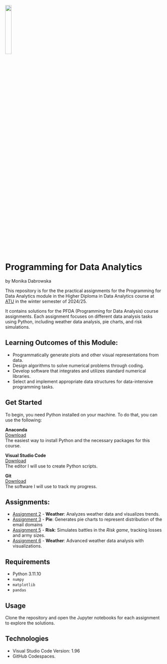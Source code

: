<img src="https://beyondthestates.com/wp-content/uploads/2023/09/download.png" width=20% height=20%>

# Programming for Data Analytics 

by Monika Dabrowska

This repository is for the the practical assignments for the Programming for Data Analytics module in the Higher Diploma in Data Analytics course at [ATU](https://www.atu.ie/) in the winter semester of 2024/25.

It contains solutions for the PFDA (Programming for Data Analysis) course assignments. Each assignment focuses on different data analysis tasks using Python, including weather data analysis, pie charts, and risk simulations.


## Learning Outcomes of this Module:
- Programmatically generate plots and other visual representations from data.
- Design algorithms to solve numerical problems through coding.
- Develop software that integrates and utilizes standard numerical libraries.
- Select and implement appropriate data structures for data-intensive programming tasks.

## Get Started

To begin, you need Python installed on your machine. To do that, you can use the following: 

**Anaconda** \
[Download](https://www.anaconda.com/download) \
The easiest way to install Python and the necessary packages for this course.

**Visual Studio Code** \
[Download](https://code.visualstudio.com) \
The editor I will use to create Python scripts. 

**Git** \
[Download](https://git-scm.com) \
The software I will use to track my progress.


## Assignments:

- [Assignment 2](https://github.com/mondbr/PFDA_assignments/blob/main/assignment2-weather.ipynb) - **Weather**: Analyzes weather data and visualizes trends.
- [Assignment 3](https://github.com/mondbr/PFDA_assignments/blob/main/assignment3-pie.ipynb) - **Pie**: Generates pie charts to represent distribution of the email domains
- [Assignment 5](https://github.com/mondbr/PFDA_assignments/blob/main/assignment5_risk.ipynb) - **Risk**: Simulates battles in the *Risk game*, tracking losses and  army sizes.
- [Assignment 6](https://github.com/mondbr/PFDA_assignments/blob/main/assignment6_Weather.ipynb) - **Weather**: Advanced weather data analysis with visualizations.


## Requirements

- Python 3.11.10
- `numpy`
- `matplotlib`
- `pandas`


## Usage

Clone the repository and open the Jupyter notebooks for each assignment to explore the solutions.


 ## Technologies

* Visual Studio Code Version: 1.96
* GitHub Codespaces. 

